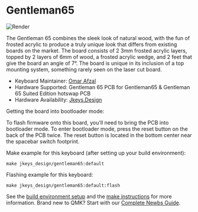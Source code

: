 # Gentleman65

![Render](https://i.imgur.com/uNdJqBuh.jpg)

The Gentleman 65 combines the sleek look of natural wood, with the fun of frosted acrylic to produce a truly unique look that differs from existing boards on the market. The board consists of 2 3mm frosted acrylic layers, topped by 2 layers of 6mm of wood, a frosted acrylic wedge, and 2 feet that give the board an angle of 7°. The board is unique in its inclusion of a top mounting system, something rarely seen on the laser cut board.


* Keyboard Maintainer: [Omar Afzal](https://github.com/0marA)
* Hardware Supported: Gentleman 65 PCB for Gentleman65 & Gentleman 65 Suited Edition hotswap PCB
* Hardware Availability: [Jkeys.Design](https://jkeys.design/)

Getting the board into bootloader mode:

To flash firmware onto this board, you'll need to bring the PCB into bootloader mode. To enter bootloader mode, press the reset button on the back of the PCB twice. The reset button is located in the bottom center near the spacebar switch footprint.

Make example for this keyboard (after setting up your build environment):

    make jkeys_design/gentleman65:default

Flashing example for this keyboard:

    make jkeys_design/gentleman65:default:flash

See the [build environment setup](https://docs.qmk.fm/#/getting_started_build_tools) and the [make instructions](https://docs.qmk.fm/#/getting_started_make_guide) for more information. Brand new to QMK? Start with our [Complete Newbs Guide](https://docs.qmk.fm/#/newbs).
